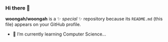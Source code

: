### Hi there 👋


**woongah/woongah** is a ✨ _special_ ✨ repository because its `README.md` (this file) appears on your GitHub profile.


- 🌱 I’m currently learning Computer Science...


